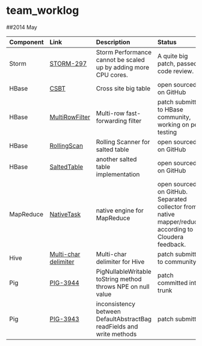 team_worklog
============

##2014 May

|Component | Link | Description | Status |
| ---------------- |:----------------|:------------------------------|:------------------------------|
|Storm | [STORM-297](https://issues.apache.org/jira/browse/STORM-297) | Storm Performance cannot be scaled up by adding more CPU cores. | A quite big patch, passed code review. |
|HBase | [CSBT](https://github.com/intel-hadoop/CSBT) | Cross site big table | open sourced on GitHub |
|HBase | [MultiRowFilter](https://issues.apache.org/jira/browse/HBASE-11144) | Multi-row fast-forwarding filter | patch submitted to HBase community, working on perf testing |
|HBase | [RollingScan](https://github.com/intel-hadoop/RollingScan) | Rolling Scanner for salted table | open sourced on GitHub |
|HBase | [SaltedTable](https://github.com/intel-hadoop/SaltedHTable) | another salted table implementation | open sourced on GitHub |
|MapReduce | [NativeTask](https://github.com/intel-hadoop/nativetask) | native engine for MapReduce | open sourced on GitHub. Separated collector from native mapper/reducer according to Cloudera feedback. |
|Hive | [Multi-char delimiter](https://issues.apache.org/jira/browse/HIVE-5871) | Multi-char delimiter for Hive | patch submitted to community |
| Pig | [PIG-3944](https://issues.apache.org/jira/browse/PIG-3944) | PigNullableWritable toString method throws NPE on null value | patch committed into trunk | 
| Pig | [PIG-3943](https://issues.apache.org/jira/browse/PIG-3943) | inconsistency between DefaultAbstractBag readFields and write methods | patch submitted | 
